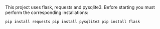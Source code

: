 This project uses flask, requests and pysqlite3. Before starting you must perform the corresponding installations:

<code>pip install requests
pip install pysqlite3
pip install flask
</code>
